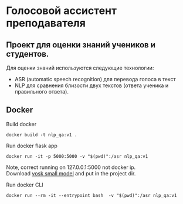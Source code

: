 # Голосовой ассистент преподавателя

## Проект для оценки знаний учеников и студентов.

Для оценки знаний используются следующие технологии:
* ASR (automatic speech recognition) для перевода голоса в текст
* NLP для сравнения близости двух текстов (ответа ученика и правильного ответа).


## Docker

Build docker
```
docker build -t nlp_qa:v1 .
```

Run docker flask app
```
docker run -it -p 5000:5000 -v "$(pwd)":/asr nlp_qa:v1
```
Note, correct running on 127.0.0.1:5000  not docker ip.  
Download [vosk small model](https://alphacephei.com/vosk/models) and put in the project dir.  


Run docker CLI  
```
docker run --rm -it --entrypoint bash  -v "$(pwd)":/asr nlp_qa:v1
```